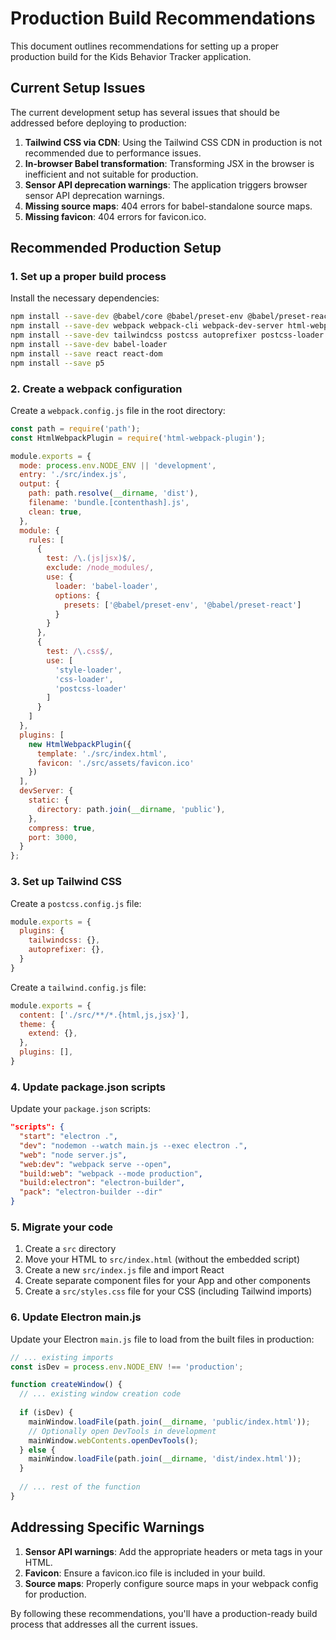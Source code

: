 # Production Build Recommendations

This document outlines recommendations for setting up a proper production build for the Kids Behavior Tracker application.

## Current Setup Issues

The current development setup has several issues that should be addressed before deploying to production:

1. **Tailwind CSS via CDN**: Using the Tailwind CSS CDN in production is not recommended due to performance issues.
2. **In-browser Babel transformation**: Transforming JSX in the browser is inefficient and not suitable for production.
3. **Sensor API deprecation warnings**: The application triggers browser sensor API deprecation warnings.
4. **Missing source maps**: 404 errors for babel-standalone source maps.
5. **Missing favicon**: 404 errors for favicon.ico.

## Recommended Production Setup

### 1. Set up a proper build process

Install the necessary dependencies:

```bash
npm install --save-dev @babel/core @babel/preset-env @babel/preset-react 
npm install --save-dev webpack webpack-cli webpack-dev-server html-webpack-plugin
npm install --save-dev tailwindcss postcss autoprefixer postcss-loader css-loader style-loader
npm install --save-dev babel-loader
npm install --save react react-dom
npm install --save p5
```

### 2. Create a webpack configuration

Create a `webpack.config.js` file in the root directory:

```javascript
const path = require('path');
const HtmlWebpackPlugin = require('html-webpack-plugin');

module.exports = {
  mode: process.env.NODE_ENV || 'development',
  entry: './src/index.js',
  output: {
    path: path.resolve(__dirname, 'dist'),
    filename: 'bundle.[contenthash].js',
    clean: true,
  },
  module: {
    rules: [
      {
        test: /\.(js|jsx)$/,
        exclude: /node_modules/,
        use: {
          loader: 'babel-loader',
          options: {
            presets: ['@babel/preset-env', '@babel/preset-react']
          }
        }
      },
      {
        test: /\.css$/,
        use: [
          'style-loader',
          'css-loader',
          'postcss-loader'
        ]
      }
    ]
  },
  plugins: [
    new HtmlWebpackPlugin({
      template: './src/index.html',
      favicon: './src/assets/favicon.ico'
    })
  ],
  devServer: {
    static: {
      directory: path.join(__dirname, 'public'),
    },
    compress: true,
    port: 3000,
  }
};
```

### 3. Set up Tailwind CSS

Create a `postcss.config.js` file:

```javascript
module.exports = {
  plugins: {
    tailwindcss: {},
    autoprefixer: {},
  }
}
```

Create a `tailwind.config.js` file:

```javascript
module.exports = {
  content: ['./src/**/*.{html,js,jsx}'],
  theme: {
    extend: {},
  },
  plugins: [],
}
```

### 4. Update package.json scripts

Update your `package.json` scripts:

```json
"scripts": {
  "start": "electron .",
  "dev": "nodemon --watch main.js --exec electron .",
  "web": "node server.js",
  "web:dev": "webpack serve --open",
  "build:web": "webpack --mode production",
  "build:electron": "electron-builder",
  "pack": "electron-builder --dir"
}
```

### 5. Migrate your code

1. Create a `src` directory
2. Move your HTML to `src/index.html` (without the embedded script)
3. Create a new `src/index.js` file and import React
4. Create separate component files for your App and other components
5. Create a `src/styles.css` file for your CSS (including Tailwind imports)

### 6. Update Electron main.js

Update your Electron `main.js` file to load from the built files in production:

```javascript
// ... existing imports
const isDev = process.env.NODE_ENV !== 'production';

function createWindow() {
  // ... existing window creation code
  
  if (isDev) {
    mainWindow.loadFile(path.join(__dirname, 'public/index.html'));
    // Optionally open DevTools in development
    mainWindow.webContents.openDevTools();
  } else {
    mainWindow.loadFile(path.join(__dirname, 'dist/index.html'));
  }
  
  // ... rest of the function
}
```

## Addressing Specific Warnings

1. **Sensor API warnings**: Add the appropriate headers or meta tags in your HTML.
2. **Favicon**: Ensure a favicon.ico file is included in your build.
3. **Source maps**: Properly configure source maps in your webpack config for production.

By following these recommendations, you'll have a production-ready build process that addresses all the current issues. 